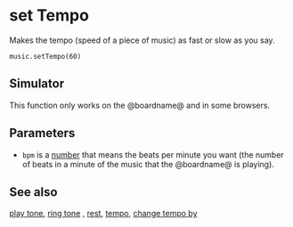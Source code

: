 # set Tempo 

Makes the tempo (speed of a piece of music) as fast or slow as you say.

```sig
music.setTempo(60)
```
## Simulator

This function only works on the @boardname@ and in some browsers.

## Parameters

* ``bpm`` is a [number](/types/number) that means the beats per minute you want (the number of beats in a minute of the music that the @boardname@ is playing).

## See also

[play tone](/reference/music/play-tone), [ring tone](/reference/music/ring-tone) , [rest](/reference/music/rest), [tempo](/reference/music/tempo), [change tempo by](/reference/music/change-tempo-by)

